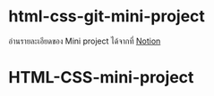 # html-css-git-mini-project

อ่านรายละเอียดของ Mini project ได้จากที่ [Notion](https://www.notion.so/techup/HTML-CSS-Git-Mini-Project-4029c70d8bb24fb48868e2a6deb275a9)
# HTML-CSS-mini-project

